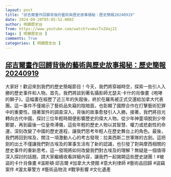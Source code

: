 ```yaml
---
layout: post
title: "邱吉爾畫作回歸背後的藝術與歷史故事揭秘：歷史簡報20240919"
date: 2024-09-20T05:05:52.000Z
author: 明鏡歷史台
from: https://www.youtube.com/watch?v=mvcTx2Uaj2I
tags: [ 明鏡歷史台 ]
comments: True
categories: [ 明鏡歷史台 ]
---
```

<!--1726808752000-->
[邱吉爾畫作回歸背後的藝術與歷史故事揭秘：歷史簡報20240919](https://www.youtube.com/watch?v=mvcTx2Uaj2I)
------

<div>
大家好！歡迎來到我們的歷史簡報節目！今天，我們將穿越時空，探索一些引人入勝的歷史事件和人物。首先，我們將談到著名攝影師尤瑟夫·卡什的肖像畫《咆哮的獅子》。這幅畫在經歷了近三年的失蹤後，終於在羅馬被正式交還給加拿大代表團。這一事件不僅揭示了藝術品失竊的陰暗面，也彰顯了國際合作在打擊藝術犯罪中的重要性。隨著案件的調查深入，背後的故事愈發引人入勝。接著，我們將目光轉向古代中國，探討三位年輕時期便影響歷史的偉大人物。從少年神童項脫到少帝鄭嬰，再到最後一位皇帝溥儀，這些年輕的歷史人物以其智慧、權力或悲劇性的命運，深刻改變了中國的歷史進程，讓我們思考年輕人在歷史舞台上的角色。最後，我們將回到埃及，關注一項激動人心的考古發現：拉美西斯二世軍隊的古劍。這把劍的出土不僅讓我們對古埃及的軍事生活有了新的認識，也引發了對與摩西相關的歷史事件的重新思考。這一發現將如何改變我們對古埃及的理解？無疑是一個值得深入探討的話題。請大家繼續收看詳細內容，讓我們一起揭開這些歷史謎團！#被盜的卡什肖像畫 #溫斯頓·邱吉爾 #加拿大大使館 #意大利律師 #藝術品回歸 #盜竊案件 #渥太華警方 #藝術品物流 #戰爭影響 #文化遺產
</div>
